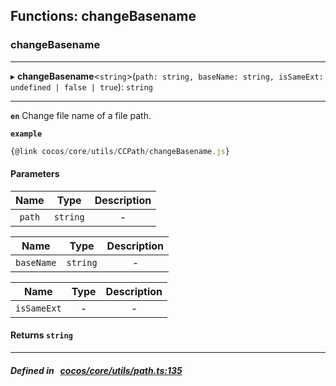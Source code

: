## Functions: changeBasename

### changeBasename


___
▸ **changeBasename**<`string`\>(`path: string, baseName: string, isSameExt: undefined | false | true`): `string`
___



**`en`** Change file name of a file path.




**`example`**

```ts
{@link cocos/core/utils/CCPath/changeBasename.js}

```



#### Parameters

| Name | Type | Description |
| :------: | :------: | :------: |
| `path` | `string` | - |

| Name | Type | Description |
| :------: | :------: | :------: |
| `baseName` | `string` | - |

| Name | Type | Description |
| :------: | :------: | :------: |
| `isSameExt` | - | - |


#### Returns `string` 
___


##### Defined in &nbsp;   [cocos/core/utils/path.ts:135](https://github.com/cocos-creator/engine/blob/c7bf6b8a9/cocos/core/utils/path.ts#L135)&nbsp;
